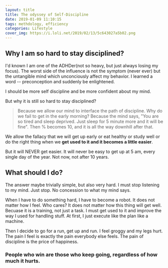 ```yaml
---
layout: title
title: The odyssey of Self-Discipline
date: 2019-01-09 11:10:15
tags: methdology, efficiency
categories: Lifestyle
cover_img: https://i.loli.net/2019/02/13/5c643027a5b02.png
---
```

## Why I am so hard to stay disciplined?

I'd known I am one of the ADHDer(not so heavy, but just always losing my focus). The worst side of the influence is not the symptom (never ever) but the untangible mind which unconciously affect my behavior. I learned a word -- preconception and suddenly be enlightened.

I should be more self discipline and be more confident about my mind. 

But why it is still so hard to stay disciplined?

> Because we allow our mind to interface the path of discipline. Why do we fail to get in the early morning? Because the mind says, "You are so tired and sleep deprived. Just sleep for 5 minute more and it will be fine". Then % becomes 10, and it is all the way downhill after that.

We allow the fallacy that we will get up early or eat healthy or study well or do the right thing when we **get used to it and it becomes a little easier**. 

But it will NEVER get easier. It will never be easy to get up at 5 am, every single day of the year. Not now, not after 10 years. 

## What should I do?
The answer maybe trivially simple, but also very hard. I must stop listening to my mind. Just stop. No concession to what my mind says.

When I have to do something hard, I have to become a robot. It does not matter how I feel. Who cares? It does not matter how this thing will get well. Becuase it is a training, not just a task. I must get used to it and improve the way I used for handling stuff. At first, I just execute like the plan like a machine. 

Then I decide to go for a run, get up and run. I feel groggy and my legs hurt. The pain I feel is exactly the pain everybody else feels. The pain of discipline is the price of happiness. 


### People who win are those who keep going, regardless of how much it hurts.

